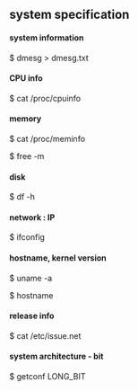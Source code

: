 ## system specification

#### system information
$ dmesg > dmesg.txt

#### CPU info
$ cat /proc/cpuinfo

#### memory
$ cat /proc/meminfo

$ free -m

#### disk
$ df -h

#### network : IP
$ ifconfig

#### hostname, kernel version
$ uname -a  

$ hostname

#### release info
$ cat /etc/issue.net

#### system architecture - bit
$ getconf LONG_BIT
